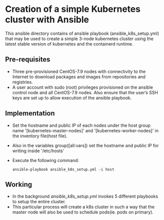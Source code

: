 # Creation of a simple Kubernetes cluster with Ansible

This ansible directory contains of ansible playbook (ansible_k8s_setup.yml) that may be used to create a simple 3-node kubernetes cluster using the latest stable version of kubernetes and the containerd runtime.

## Pre-requisites
- Three pre-provisioned CentOS-7.9 nodes with connectivity to the Internet to download packages and images from repositories and registries.
- A user account with sudo (root) privileges provisioned on the ansible control node and all CentOS-7.9 nodes. Also ensure that the user’s SSH keys are set up to allow execution of the ansible playbook.

## Implementation
- Set the hostname and public IP of each nodes under the host group name '[kubernetes-master-nodes]' and '[kubernetes-worker-nodes]' in the inventory file(*host* file).
- Also in the variables group([all:vars]) set the hostname and public IP for writing inside '/etc/hosts'
- Execute the following command:

      ansible-playbook ansible_k8s_setup.yml -i host

## Working
- In the background *ansible_k8s_setup.yml* invokes 5 different playbooks to setup the entire cluster.
- This particular process will create a k8s cluster in such a way that the master node will also be used to schedule pods(ie. pods on primary).